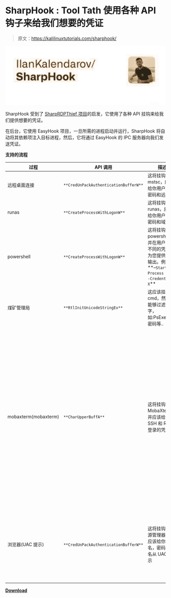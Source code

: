 # SharpHook : Tool Tath 使用各种 API 钩子来给我们想要的凭证

> 原文：<https://kalilinuxtutorials.com/sharphook/>

[![SharpHook : Tool Tath Uses Various API Hooks In Order To Give Us The Desired Credentials](img//06d09775402733bab2d69f47fc9d0696.png "SharpHook : Tool Tath Uses Various API Hooks In Order To Give Us The Desired Credentials")](https://1.bp.blogspot.com/-HdIUCy3HMjQ/YN626NSXadI/AAAAAAAAJxo/3n4UUd6dcrM2ObJtDlxPRmk79qVdYY66gCLcBGAsYHQ/s1033/2.png)

SharpHook 受到了 [SharpRDPThief 项目](https://github.com/passthehashbrowns/SharpRDPThief)的启发，它使用了各种 API 挂钩来给我们提供想要的凭证。

在后台，它使用 EasyHook 项目，一旦所需的进程启动并运行，SharpHook 将自动将其依赖项注入目标进程，然后，它将通过 EasyHook 的 IPC 服务器向我们发送凭证。

**支持的流程**

| 过程 | API 调用 | 描述 | 进步 |
| --- | --- | --- | --- |
| 远程桌面连接 | `**CredUnPackAuthenticationBufferW**` | 这将挂钩到 mstsc，应该给你用户名，密码和远程 ip | 完成的 |
| runas | `**CreateProcessWithLogonW**` | 这将挂钩到 runas，应该给你用户名，密码和域名 | 完成的 |
| powershell | `**CreateProcessWithLogonW**` | 这将挂钩到 powershell，并在用户输入不同的凭据时为您提供命令输出。例如**–`Start-Process cmd -Credential X`** | 完成的 |
| 煤矿管理局 | `**RtlInitUnicodeStringEx**` | 这应该挂钩到 cmd，然后将能够过滤关键字，如:PsExec，密码等.. | 进行中–崩溃 cmd idk 为什么 |
| mobaxterm(mobaxterm) | `**CharUpperBuffA**` | 这将挂钩到 MobaXterm，并应该给你 SSH 和 RDP 登录的凭证 | 进行中——这是一个 32 位进程的问题，并且 [Fody](https://github.com/Fody/Costura) 不工作。**作为一种变通方法，你可以将项目编译为 x86，它会工作得很好** |
| 浏览器(UAC 提示) | `**CredUnPackAuthenticationBufferW**` | 这将挂钩到资源管理器，并应该给你用户名，密码和域名从 UAC 提示 | 进行中——UAC 表示拒绝访问可能是完整性等级问题 |

[**Download**](https://github.com/IlanKalendarov/SharpHook)